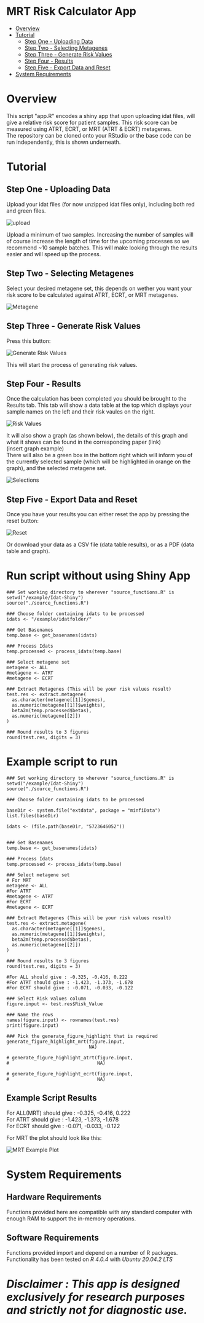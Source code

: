 # MRT Risk Calculator App


- [Overview](#overview)
- [Tutorial](#tutorial)
  - [Step One - Uploading Data](#step-one---uploading-data)
  - [Step Two - Selecting Metagenes](#step-two---selecting-metagenes)
  - [Step Three - Generate Risk Values](#step-three---generate-risk-values)
  - [Step Four - Results](#step-four---results)
  - [Step Five - Export Data and Reset](#step-five---export-data-and-reset)
- [System Requirements](#system-requirements)


# Overview
This script "app.R" encodes a shiny app that upon uploading idat files, will give a relative risk score for patient samples. 
This risk score can be measured using ATRT, ECRT, or MRT (ATRT & ECRT) metagenes.  
The repository can be cloned onto your RStudio or the base code can be run independently, this is shown underneath.

# Tutorial
## Step One - Uploading Data
Upload your idat files (for now unzipped idat files only), including both red and green files.  

![upload](https://github.com/hackingjpr/Idat-Shiny/blob/main/Tutorial/upload.png?raw=true)   

Upload a minimum of two samples. Increasing the number of samples will of course increase the length of time for the upcoming processes so we recommend ~10 sample batches. This will make looking through the results easier and will speed up the process.

## Step Two - Selecting Metagenes

Select your desired metagene set, this depends on wether you want your risk score to be calculated against ATRT, ECRT, or MRT metagenes.  

![Metagene](https://github.com/hackingjpr/Idat-Shiny/blob/main/Tutorial/metagene.png?raw=true)  


## Step Three - Generate Risk Values

Press this button:  

![Generate Risk Values](https://github.com/hackingjpr/Idat-Shiny/blob/main/Tutorial/generate_risk_values.png?raw=true)  

This will start the process of generating risk values.

## Step Four - Results

Once the calculation has been completed you should be brought to the Results tab. This tab will show a data table at the top which displays your sample names on the left and their risk vaules on the right. 

![Risk Values](https://github.com/hackingjpr/Idat-Shiny/blob/main/Tutorial/risk_values.png?raw=true)  

It will also show a graph (as shown below), the details of this graph and what it shows can be found in the corresponding paper (link)  
(insert graph example)  
There will also be a green box in the bottom right which will inform you of the currently selected sample (which will be highlighted in orange on the graph), and the selected metagene set.  

![Selections](https://github.com/hackingjpr/Idat-Shiny/blob/main/Tutorial/Selections.png?raw=true)  


## Step Five - Export Data and Reset
Once you have your results you can either reset the app by pressing the reset button:  

![Reset](https://github.com/hackingjpr/Idat-Shiny/blob/main/Tutorial/Reset.png?raw=true)  

Or download your data as a CSV file (data table results), or as a PDF (data table and graph).  

# Run script without using Shiny App
```
### Set working directory to wherever "source_functions.R" is
setwd("/example/Idat-Shiny")
source("./source_functions.R")

### Choose folder containing idats to be processed
idats <- "/example/idatfolder/"

### Get Basenames
temp.base <- get_basenames(idats)

### Process Idats
temp.processed <- process_idats(temp.base)

### Select metagene set
metagene <- ALL
#metagene <- ATRT
#metagene <- ECRT

### Extract Metagenes (This will be your risk values result)
test.res <- extract.metagene(
  as.character(metagene[[1]]$genes),
  as.numeric(metagene[[1]]$weights),
  beta2m(temp.processed$betas),
  as.numeric(metagene[[2]])
)

### Round results to 3 figures
round(test.res, digits = 3)
```

# Example script to run
```
### Set working directory to wherever "source_functions.R" is
setwd("/example/Idat-Shiny")
source("./source_functions.R")

### Choose folder containing idats to be processed

baseDir <- system.file("extdata", package = "minfiData")
list.files(baseDir)

idats <- (file.path(baseDir, "5723646052"))


### Get Basenames
temp.base <- get_basenames(idats)

### Process Idats
temp.processed <- process_idats(temp.base)

### Select metagene set
# For MRT
metagene <- ALL
#For ATRT
#metagene <- ATRT
#For ECRT
#metagene <- ECRT

### Extract Metagenes (This will be your risk values result)
test.res <- extract.metagene(
  as.character(metagene[[1]]$genes),
  as.numeric(metagene[[1]]$weights),
  beta2m(temp.processed$betas),
  as.numeric(metagene[[2]])
)

### Round results to 3 figures
round(test.res, digits = 3)

#For ALL should give : -0.325, -0.416, 0.222
#For ATRT should give : -1.423, -1.373, -1.678
#For ECRT should give : -0.071, -0.033, -0.122

### Select Risk values column
figure.input <- test.res$Risk_Value

### Name the rows
names(figure.input) <- rownames(test.res)
print(figure.input)

### Pick the generate_figure_highlight that is required
generate_figure_highlight_mrt(figure.input,
                              NA)

# generate_figure_highlight_atrt(figure.input,
#                                NA)

# generate_figure_highlight_ecrt(figure.input,
#                                NA)

```
## Example Script Results
For ALL(MRT) should give : -0.325, -0.416, 0.222  
For ATRT should give : -1.423, -1.373, -1.678  
For ECRT should give : -0.071, -0.033, -0.122  

For MRT the plot should look like this:

![MRT Example Plot](https://github.com/hackingjpr/Idat-Shiny/blob/main/Tutorial/MRTExamplePlot.png?raw=true)  

# System Requirements
## Hardware Requirements
Functions provided here are compatible with any standard computer with enough RAM to support the in-memory operations.

## Software Requirements
Functions provided import and depend on a number of R packages. Functionality has been tested on *R 4.0.4* with *Ubuntu 20.04.2 LTS*



# *Disclaimer : This app is designed exclusively for research purposes and strictly not for diagnostic use.*
